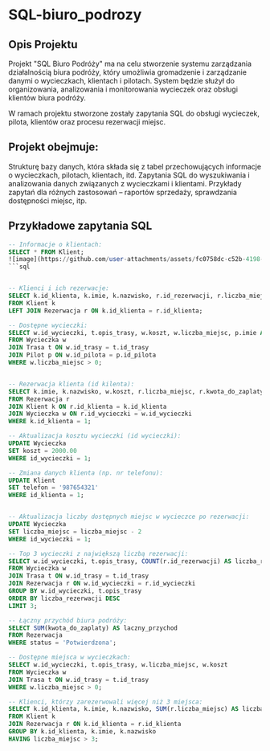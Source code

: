 # SQL-biuro_podrozy

## Opis Projektu

Projekt "SQL Biuro Podróży" ma na celu stworzenie systemu zarządzania działalnością biura podróży, który umożliwia gromadzenie i zarządzanie danymi o wycieczkach, klientach i pilotach. System będzie służył do organizowania, analizowania i monitorowania wycieczek oraz obsługi klientów biura podróży.

W ramach projektu stworzone zostały zapytania SQL do obsługi wycieczek, pilota, klientów oraz procesu rezerwacji miejsc.

## Projekt obejmuje:

Strukturę bazy danych, która składa się z tabel przechowujących informacje o wycieczkach, pilotach, klientach, itd.
Zapytania SQL do wyszukiwania i analizowania danych związanych z wycieczkami i klientami.
Przykłady zapytań dla różnych zastosowań – raportów sprzedaży, sprawdzania dostępności miejsc, itp.

## Przykładowe zapytania SQL

```sql
-- Informacje o klientach:
SELECT * FROM Klient;
![image](https://github.com/user-attachments/assets/fc0758dc-c52b-4198-8e50-4bc2252a9aab)
```sql


-- Klienci i ich rezerwacje:
SELECT k.id_klienta, k.imie, k.nazwisko, r.id_rezerwacji, r.liczba_miejsc
FROM Klient k
LEFT JOIN Rezerwacja r ON k.id_klienta = r.id_klienta;

-- Dostępne wycieczki:
SELECT w.id_wycieczki, t.opis_trasy, w.koszt, w.liczba_miejsc, p.imie AS pilot_imie, p.nazwisko AS pilot_nazwisko
FROM Wycieczka w
JOIN Trasa t ON w.id_trasy = t.id_trasy
JOIN Pilot p ON w.id_pilota = p.id_pilota
WHERE w.liczba_miejsc > 0;


-- Rezerwacja klienta (id kilenta):
SELECT k.imie, k.nazwisko, w.koszt, r.liczba_miejsc, r.kwota_do_zaplaty
FROM Rezerwacja r
JOIN Klient k ON r.id_klienta = k.id_klienta
JOIN Wycieczka w ON r.id_wycieczki = w.id_wycieczki
WHERE k.id_klienta = 1;

-- Aktualizacja kosztu wycieczki (id wycieczki):
UPDATE Wycieczka
SET koszt = 2000.00
WHERE id_wycieczki = 1;

-- Zmiana danych klienta (np. nr telefonu):
UPDATE Klient
SET telefon = '987654321'
WHERE id_klienta = 1;


-- Aktualizacja liczby dostępnych miejsc w wycieczce po rezerwacji:
UPDATE Wycieczka
SET liczba_miejsc = liczba_miejsc - 2
WHERE id_wycieczki = 1;

-- Top 3 wycieczki z największą liczbą rezerwacji:
SELECT w.id_wycieczki, t.opis_trasy, COUNT(r.id_rezerwacji) AS liczba_rezerwacji
FROM Wycieczka w
JOIN Trasa t ON w.id_trasy = t.id_trasy
JOIN Rezerwacja r ON w.id_wycieczki = r.id_wycieczki
GROUP BY w.id_wycieczki, t.opis_trasy
ORDER BY liczba_rezerwacji DESC
LIMIT 3;

-- Łączny przychód biura podróży:
SELECT SUM(kwota_do_zaplaty) AS laczny_przychod
FROM Rezerwacja
WHERE status = 'Potwierdzona';

-- Dostępne miejsca w wycieczkach:
SELECT w.id_wycieczki, t.opis_trasy, w.liczba_miejsc, w.koszt
FROM Wycieczka w
JOIN Trasa t ON w.id_trasy = t.id_trasy
WHERE w.liczba_miejsc > 0;

-- Klienci, którzy zarezerwowali więcej niż 3 miejsca:
SELECT k.id_klienta, k.imie, k.nazwisko, SUM(r.liczba_miejsc) AS liczba_miejsc
FROM Klient k
JOIN Rezerwacja r ON k.id_klienta = r.id_klienta
GROUP BY k.id_klienta, k.imie, k.nazwisko
HAVING liczba_miejsc > 3;

